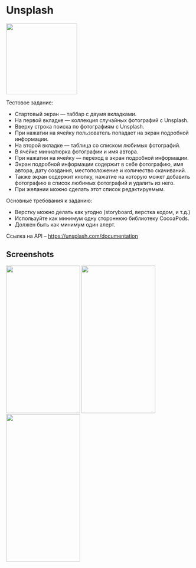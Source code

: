 # Unsplash
<img src="https://imgtr.ee/images/2023/06/07/pKMix.png" width="192" height="192">

Тестовое задание:

- Стартовый экран — таббар с двумя вкладками.
- На первой вкладке — коллекция случайных фотографий с Unsplash.
- Вверху строка поиска по фотографиям с Unsplash.
- При нажатии на ячейку пользователь попадает на экран подробной информации.
- На второй вкладке — таблица со списком любимых фотографий.
- В ячейке миниатюрка фотографии и имя автора.
- При нажатии на ячейку — переход в экран подробной информации.
- Экран подробной информации содержит в себе фотографию, имя автора, дату создания,
местоположение и количество скачиваний.
- Также экран содержит кнопку, нажатие на которую может добавить фотографию в список
любимых фотографий и удалить из него.
- При желании можно сделать этот список редактируемым.

Основные требования к заданию:
- Верстку можно делать как угодно (storyboard, верстка кодом, и т.д.)
- Используйте как минимум одну стороннюю библиотеку CocoaPods.
- Должен быть как минимум один алерт.

Ссылка на API – https://unsplash.com/documentation

## Screenshots
<img src="https://shot.withfra.me/s/a7990ac8-3ef2-4994-8e7a-a5a0d2a5cb17" width="200" height="400"> <img src="https://shot.withfra.me/s/af99b46a-877e-47d0-a670-f8ea2597bde5" width="200" height="400"> <img src="https://shot.withfra.me/s/98335e02-731c-4220-baf7-6bc828f6ec43" width="200" height="400"> 

